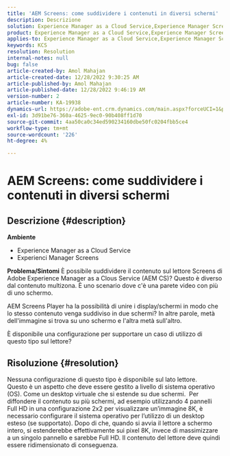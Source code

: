 ```yaml
---
title: 'AEM Screens: come suddividere i contenuti in diversi schermi'
description: Descrizione
solution: Experience Manager as a Cloud Service,Experience Manager Screens
product: Experience Manager as a Cloud Service,Experience Manager Screens
applies-to: Experience Manager as a Cloud Service,Experience Manager Screens
keywords: KCS
resolution: Resolution
internal-notes: null
bug: false
article-created-by: Amol Mahajan
article-created-date: 12/28/2022 9:30:25 AM
article-published-by: Amol Mahajan
article-published-date: 12/28/2022 9:46:19 AM
version-number: 2
article-number: KA-19938
dynamics-url: https://adobe-ent.crm.dynamics.com/main.aspx?forceUCI=1&pagetype=entityrecord&etn=knowledgearticle&id=06a9f43e-9286-ed11-81ac-6045bd006e5a
exl-id: 3d91be76-360a-4625-9ec0-90b408ff1d70
source-git-commit: 4aa50ca0c34ed590234160dbe50fc0204fbb5ce4
workflow-type: tm+mt
source-wordcount: '226'
ht-degree: 4%

---
```


# AEM Screens: come suddividere i contenuti in diversi schermi

## Descrizione {#description}

<b>Ambiente</b>
- Experience Manager as a Cloud Service
- Experienci Manager Screens



<b>Problema/Sintomi</b>
È possibile suddividere il contenuto sul lettore Screens di Adobe Experience Manager as a Clous Service (AEM CS)? Questo è diverso dal contenuto multizona. È uno scenario dove c&#39;è una parete video con più di uno schermo.

AEM Screens Player ha la possibilità di unire i display/schermi in modo che lo stesso contenuto venga suddiviso in due schermi? In altre parole, metà dell&#39;immagine si trova su uno schermo e l&#39;altra metà sull&#39;altro.

È disponibile una configurazione per supportare un caso di utilizzo di questo tipo sul lettore?


## Risoluzione {#resolution}

Nessuna configurazione di questo tipo è disponibile sul lato lettore.<br>
Questo è un aspetto che deve essere gestito a livello di sistema operativo (OS). Come un desktop virtuale che si estende su due schermi. 
Per diffondere il contenuto su più schermi, ad esempio utilizzando 4 pannelli Full HD in una configurazione 2x2 per visualizzare un’immagine 8K, è necessario configurare il sistema operativo per l’utilizzo di un desktop esteso (se supportato). Dopo di che, quando si avvia il lettore a schermo intero, si estenderebbe effettivamente sui pixel 8K, invece di massimizzare a un singolo pannello e sarebbe Full HD. Il contenuto del lettore deve quindi essere ridimensionato di conseguenza.
